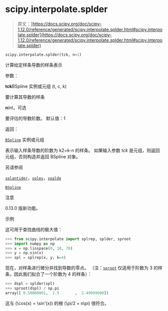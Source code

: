 # scipy.interpolate.splder

> 原文：[https://docs.scipy.org/doc/scipy-1.12.0/reference/generated/scipy.interpolate.splder.html#scipy.interpolate.splder](https://docs.scipy.org/doc/scipy-1.12.0/reference/generated/scipy.interpolate.splder.html#scipy.interpolate.splder)

```py
scipy.interpolate.splder(tck, n=1)
```

计算给定样条导数的样条表示

参数：

**tck**BSpline 实例或元组 (t, c, k)

要计算其导数的样条

**n**int，可选

要评估的导数阶数。 默认值：1

返回：

[`BSpline`](https://docs.scipy.org/doc/scipy-1.12.0/reference/generated/scipy.interpolate.BSpline.html#scipy.interpolate.BSpline "scipy.interpolate.BSpline") 实例或元组

表示输入样条导数的阶数为 k2=k-n 的样条。 如果输入参数 *tck* 是元组，则返回元组，否则构造并返回 BSpline 对象。

另请参阅

[`splantider`](https://docs.scipy.org/doc/scipy-1.12.0/reference/generated/scipy.interpolate.splantider.html#scipy.interpolate.splantider "scipy.interpolate.splantider")，[`splev`](https://docs.scipy.org/doc/scipy-1.12.0/reference/generated/scipy.interpolate.splev.html#scipy.interpolate.splev "scipy.interpolate.splev")，[`spalde`](https://docs.scipy.org/doc/scipy-1.12.0/reference/generated/scipy.interpolate.spalde.html#scipy.interpolate.spalde "scipy.interpolate.spalde")

[`BSpline`](https://docs.scipy.org/doc/scipy-1.12.0/reference/generated/scipy.interpolate.BSpline.html#scipy.interpolate.BSpline "scipy.interpolate.BSpline")

注意

0.13.0 版新功能。

示例

这可用于查找曲线的极大值：

```py
>>> from scipy.interpolate import splrep, splder, sproot
>>> import numpy as np
>>> x = np.linspace(0, 10, 70)
>>> y = np.sin(x)
>>> spl = splrep(x, y, k=4) 
```

现在，对样条进行微分并找到导数的零点。 （注：[`sproot`](https://docs.scipy.org/doc/scipy-1.12.0/reference/generated/scipy.interpolate.sproot.html#scipy.interpolate.sproot "scipy.interpolate.sproot") 仅适用于阶数为 3 的样条，因此我们拟合了一个阶数为 4 的样条）：

```py
>>> dspl = splder(spl)
>>> sproot(dspl) / np.pi
array([ 0.50000001,  1.5       ,  2.49999998]) 
```

这与 \(\cos(x) = \sin'(x)\) 的根 \(\pi/2 + n\pi\) 很符合。
